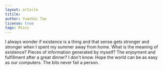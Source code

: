 ```yaml
---
layout: article
titile: 
author: Yuanhai Tan
license: true
tags: Miscs
---
```

I always wonder if existence is a thing and that sense gets stronger and stronger when I spent my summer away from home. What is the meaning of existence? Pieces of information generated by myself? The enjoyment and fulfillment after a great dinner? I don't know. Hope the world can be as easy as our computers. The bits never fail a person.  